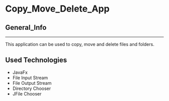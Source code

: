 # Copy_Move_Delete_App
## General_Info
***
This application can be used to copy, move and delete files and folders.

## Used Technologies
* JavaFx
* File Input Stream
* File Output Stream
* Directory Chooser
* JFile Chooser
